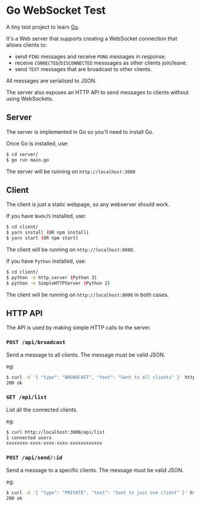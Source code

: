 # Go WebSocket Test

A tiny test project to learn [Go](https://golang.org).

It's a Web server that supports creating a WebSocket connection that allows clients to:

- send `PING` messages and receive `PONG` messages in response.
- receive `CONNECTED`/`DISCONNECTED` messsages as other clients join/leave.
- send `TEXT` messages that are broadcast to other clients.

All messages are serialised to JSON.

The server also exposes an HTTP API to send messages to clients without using WebSockets.

## Server

The server is implemented in Go so you'll need to install Go.

Once Go is installed, use:
```sh
$ cd server/
$ go run main.go
```
The server will be running on `http://localhost:3000`

## Client

The client is just a static webpage, so any webserver should work.

If you have `NodeJS` installed, use:
```sh
$ cd client/
$ yarn install (OR npm install)
$ yarn start (OR npm start)
```
The client will be running on `http://localhost:8080`.

If you have `Python` installed, use:
```sh
$ cd client/
$ python -m http.server (Python 3)
$ python -m SimpleHTTPServer (Python 2)
```
The client will be running on `http://localhost:8000` in both cases.

## HTTP API

The API is used by making simple HTTP calls to the server.

### `POST /api/broadcast`

Send a message to all clients. The message must be valid JSON.

eg:
```sh
$ curl -d '{ "type": "BROADCAST", "text": "Sent to all clients" }' http://localhost:3000/api/broadcast
200 ok
```

### `GET /api/list`

List all the connected clients.

eg:
```sh
$ curl http://localhost:3000/api/list
1 connected users
xxxxxxxx-xxxx-xxxx-xxxx-xxxxxxxxxxxx
```

### `POST /api/send/:id`

Send a message to a specific clients. The message must be valid JSON.

eg:
```sh
$ curl -d '{ "type": "PRIVATE", "text": "Sent to just one client" }' http://localhost:3000/api/send/xxxxxxxx-xxxx-xxxx-xxxx-xxxxxxxxxxxx
200 ok
```
